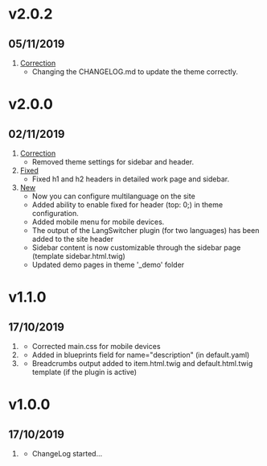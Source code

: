 # v2.0.2
## 05/11/2019

1. [Correction](#correction)
    * Changing the CHANGELOG.md to update the theme correctly.

# v2.0.0
## 02/11/2019

1. [Correction](#correction)
    * Removed theme settings for sidebar and header.
2. [Fixed](#bugfix)
    * Fixed h1 and h2 headers in detailed work page and sidebar.
3. [New](#new)
    * Now you can configure multilanguage on the site
    * Added ability to enable fixed for header (top: 0;) in theme configuration.
    * Added mobile menu for mobile devices.
    * The output of the LangSwitcher plugin (for two languages) has been added to the site header
    * Sidebar content is now customizable through the sidebar page (template sidebar.html.twig)
    * Updated demo pages in theme '_demo' folder

# v1.1.0
## 17/10/2019

1. [](#correction)
    * Corrected main.css for mobile devices
2. [](#new)
    * Added in blueprints field for name="description" (in default.yaml)
3. [](#new)
    * Breadcrumbs output added to item.html.twig and default.html.twig template (if the plugin is active)

# v1.0.0
## 17/10/2019

1. [](#new)
    * ChangeLog started...
